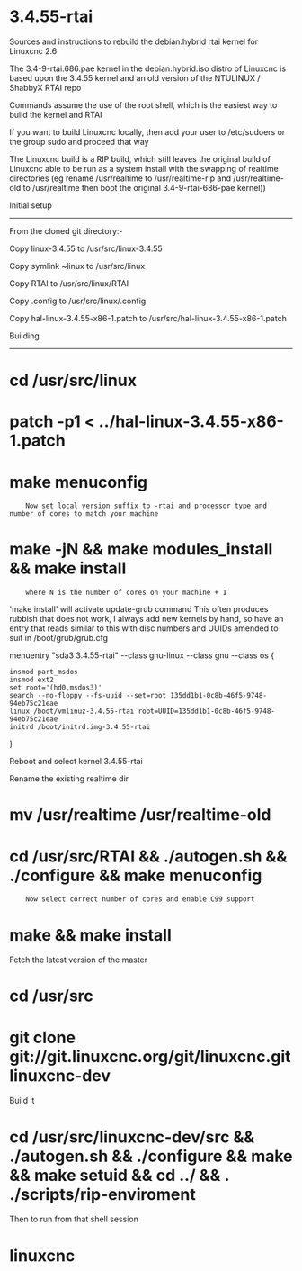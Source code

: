 3.4.55-rtai
===========

Sources and instructions to rebuild the debian.hybrid rtai kernel for Linuxcnc 2.6

The 3.4-9-rtai.686.pae kernel in the debian.hybrid.iso distro of Linuxcnc is based upon the 3.4.55 kernel and
an old version of the NTULINUX / ShabbyX RTAI repo

Commands assume the use of the root shell, which is the easiest way to build the kernel and RTAI

If you want to build Linuxcnc locally, then add your user to /etc/sudoers or the group sudo and proceed that way

The Linuxcnc build is a RIP build, which still leaves the original build of Linuxcnc able to be run as a system install
with the swapping of realtime directories
(eg rename /usr/realtime to /usr/realtime-rip and /usr/realtime-old to /usr/realtime then boot the original 3.4-9-rtai-686-pae kernel))

Initial setup
*************

From the cloned git directory:-

Copy linux-3.4.55 to /usr/src/linux-3.4.55

Copy symlink ~linux to /usr/src/linux

Copy RTAI to /usr/src/linux/RTAI

Copy .config to /usr/src/linux/.config

Copy hal-linux-3.4.55-x86-1.patch to /usr/src/hal-linux-3.4.55-x86-1.patch

Building
********

# cd /usr/src/linux

# patch -p1 < ../hal-linux-3.4.55-x86-1.patch

# make menuconfig

        Now set local version suffix to -rtai and processor type and number of cores to match your machine

# make -jN && make modules_install && make install

        where N is the number of cores on your machine + 1
        
'make install' will activate update-grub command
This often produces rubbish that does not work, I always add new kernels by hand, so have an entry that reads similar to this with disc numbers and UUIDs amended to suit in /boot/grub/grub.cfg

menuentry "sda3 3.4.55-rtai" --class gnu-linux --class gnu --class os {

    insmod part_msdos
    insmod ext2
    set root='(hd0,msdos3)'
    search --no-floppy --fs-uuid --set=root 135dd1b1-0c8b-46f5-9748-94eb75c21eae
    linux /boot/vmlinuz-3.4.55-rtai root=UUID=135dd1b1-0c8b-46f5-9748-94eb75c21eae
    initrd /boot/initrd.img-3.4.55-rtai
    
}


Reboot and select kernel 3.4.55-rtai

Rename the existing realtime dir

# mv /usr/realtime /usr/realtime-old

# cd /usr/src/RTAI && ./autogen.sh && ./configure && make menuconfig

        Now select correct number of cores and enable C99 support

# make && make install

Fetch the latest version of the master

# cd /usr/src
# git clone git://git.linuxcnc.org/git/linuxcnc.git linuxcnc-dev

Build it

# cd /usr/src/linuxcnc-dev/src && ./autogen.sh && ./configure && make && make setuid && cd ../ && . ./scripts/rip-enviroment

Then to run from that shell session 

# linuxcnc


